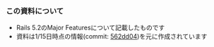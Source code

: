 ### この資料について

* Rails 5.2のMajor Featuresについて記載したものです
* 資料は1/15日時点の情報(commit: [562dd04](https://github.com/rails/rails/tree/562dd0494a90d9d47849f052e8913f0050f3e494))を元に作成されています

